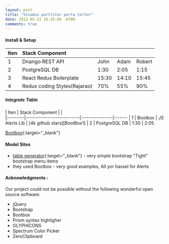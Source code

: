 ```yaml
---
layout: post
title: "Vivamus porttitor porta tortor"
date: 2012-05-22 16:25:06 -0700
comments: true
---
```


#### Install & Setup  

| Iten    | Stack Component           |       |       |        |
|:--------|:--------------------------|:------|:------|:-------|
| 1       | Dnango REST API           | John  | Adam  | Robert |
| 2       | PostgreSQL DB             |  1:30 |  2:05 |   1:15 |
| 3       | React Redux Boilerplate   | 15:30 | 14:10 |  15:45 |
| 4       | Redux coding Styles(Rajarao)|70%  |   55% |    90% |


##### Integrate Table 

| Iten    | Stack Component           |                  |       
|:--------|:--------------------------|:---------------|:------
| 1       | Bootbox                   | JS Alerts Lib  | [4k github stars][BootBox1] 
| 2       | PostgreSQL DB             |  1:30 |  2:05 


[Bootbox](http://bootboxjs.com/examples.html){:target="_blank"}

#### Model Sites  
- [table generator](http://www.tablesgenerator.com/markdown_tables){:target="_blank"} - very simple bootstrap "Tight" bootstrap menu items  
- they used Bootbox - very good examples, All yor hassel for Alerts

#### Acknowledgments :  
Our project could not be possible without the following wonderful open source software:

- jQuery
- Bootstrap
- Bootbox
- Prism syntax highligher
- GLYPHICONS
- Spectrum Color Picker
- ZeroClipboard

